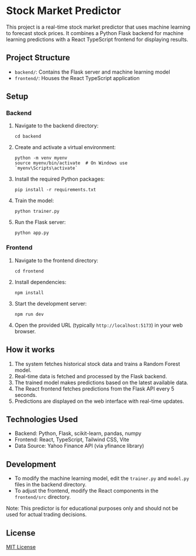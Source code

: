 # Stock Market Predictor

This project is a real-time stock market predictor that uses machine learning to forecast stock prices. It combines a Python Flask backend for machine learning predictions with a React TypeScript frontend for displaying results.

## Project Structure

- `backend/`: Contains the Flask server and machine learning model
- `frontend/`: Houses the React TypeScript application

## Setup

### Backend

1. Navigate to the backend directory:
   ```
   cd backend
   ```

2. Create and activate a virtual environment:
   ```
   python -m venv myenv
   source myenv/bin/activate  # On Windows use `myenv\Scripts\activate`
   ```

3. Install the required Python packages:
   ```
   pip install -r requirements.txt
   ```

4. Train the model:
   ```
   python trainer.py
   ```

5. Run the Flask server:
   ```
   python app.py
   ```

### Frontend

1. Navigate to the frontend directory:
   ```
   cd frontend
   ```

2. Install dependencies:
   ```
   npm install
   ```

3. Start the development server:
   ```
   npm run dev
   ```

4. Open the provided URL (typically `http://localhost:5173`) in your web browser.

## How it works

1. The system fetches historical stock data and trains a Random Forest model.
2. Real-time data is fetched and processed by the Flask backend.
3. The trained model makes predictions based on the latest available data.
4. The React frontend fetches predictions from the Flask API every 5 seconds.
5. Predictions are displayed on the web interface with real-time updates.

## Technologies Used

- Backend: Python, Flask, scikit-learn, pandas, numpy
- Frontend: React, TypeScript, Tailwind CSS, Vite
- Data Source: Yahoo Finance API (via yfinance library)

## Development

- To modify the machine learning model, edit the `trainer.py` and `model.py` files in the backend directory.
- To adjust the frontend, modify the React components in the `frontend/src` directory.

Note: This predictor is for educational purposes only and should not be used for actual trading decisions.

## License

[MIT License](LICENSE)